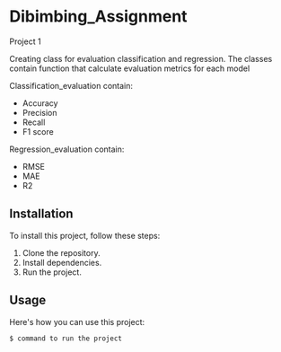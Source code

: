 # Dibimbing_Assignment

Project 1

Creating class for evaluation classification and regression. The classes contain function that calculate evaluation metrics for each model

Classification_evaluation contain:
- Accuracy
- Precision
- Recall
- F1 score

Regression_evaluation contain:
- RMSE
- MAE
- R2
  
## Installation

To install this project, follow these steps:

1. Clone the repository.
2. Install dependencies.
3. Run the project.

## Usage

Here's how you can use this project:

```bash
$ command to run the project
